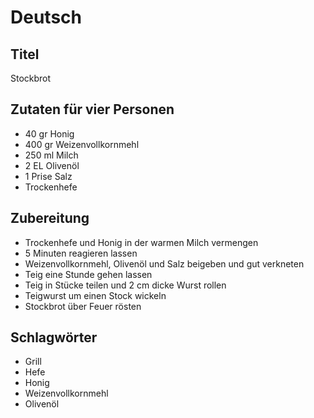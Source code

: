 # Deutsch

## Titel

Stockbrot

## Zutaten für vier Personen

* 40 gr Honig
* 400 gr Weizenvollkornmehl
* 250 ml Milch
* 2 EL Olivenöl
* 1 Prise Salz
* Trockenhefe

## Zubereitung

* Trockenhefe und Honig in der warmen Milch vermengen
* 5 Minuten reagieren lassen
* Weizenvollkornmehl, Olivenöl und Salz beigeben und gut verkneten
* Teig eine Stunde gehen lassen
* Teig in Stücke teilen und 2 cm dicke Wurst rollen
* Teigwurst um einen Stock wickeln
* Stockbrot über Feuer rösten

## Schlagwörter

* Grill
* Hefe
* Honig
* Weizenvollkornmehl
* Olivenöl
